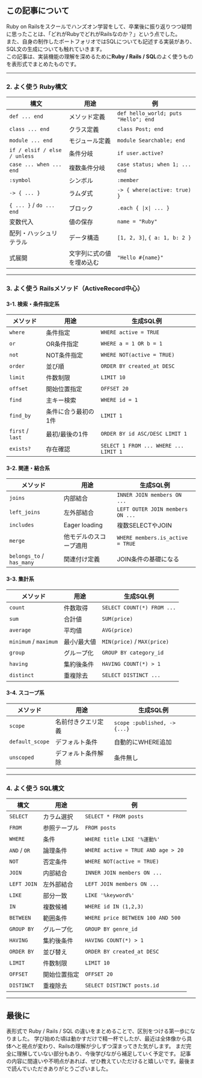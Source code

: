 ## この記事について
Ruby on Railsをスクールでハンズオン学習をして、卒業後に振り返りつつ疑問に思ったことは、「どれがRubyでどれがRailsなのか？」という点でした。  
また、自身の制作したポートフォリオではSQLについても記述する実装があり、SQL文の生成についても触れていきます。  
この記事は、実装機能の理解を深めるために**Ruby / Rails / SQL**のよく使うものを表形式でまとめたものです。  

---

### 2. よく使う **Ruby構文**
| 構文 | 用途 | 例 |
|------|------|----|
| `def ... end` | メソッド定義 | `def hello_world; puts "Hello"; end` |
| `class ... end` | クラス定義 | `class Post; end` |
| `module ... end` | モジュール定義 | `module Searchable; end` |
| `if / elsif / else / unless` | 条件分岐 | `if user.active?` |
| `case ... when ... end` | 複数条件分岐 | `case status; when 1; ... end` |
| `:symbol` | シンボル | `:member` |
| `-> { ... }` | ラムダ式 | `-> { where(active: true) }` |
| `{ ... }` / `do ... end` | ブロック | `.each { \|x\| ... }` |
| 変数代入 | 値の保存 | `name = "Ruby"` |
| 配列・ハッシュリテラル | データ構造 | `[1, 2, 3]`, `{ a: 1, b: 2 }`|
| 式展開 | 文字列に式の値を埋め込む | `"Hello #{name}"` |

---

### 3. よく使う **Railsメソッド**（ActiveRecord中心）

#### 3-1. 検索・条件指定系
| メソッド | 用途 | 生成SQL例 |
|----------|------|-----------|
| `where` | 条件指定 | `WHERE active = TRUE` |
| `or` | OR条件指定 | `WHERE a = 1 OR b = 1` |
| `not` | NOT条件指定 | `WHERE NOT(active = TRUE)` |
| `order` | 並び順 | `ORDER BY created_at DESC` |
| `limit` | 件数制限 | `LIMIT 10` |
| `offset` | 開始位置指定 | `OFFSET 20` |
| `find` | 主キー検索 | `WHERE id = 1` |
| `find_by` | 条件に合う最初の1件 | `LIMIT 1` |
| `first` / `last` | 最初/最後の1件 | `ORDER BY id ASC/DESC LIMIT 1` |
| `exists?` | 存在確認 | `SELECT 1 FROM ... WHERE ... LIMIT 1` |

#### 3-2. 関連・結合系
| メソッド | 用途 | 生成SQL例 |
|----------|------|-----------|
| `joins` | 内部結合 | `INNER JOIN members ON ...` |
| `left_joins` | 左外部結合 | `LEFT OUTER JOIN members ON ...` |
| `includes` | Eager loading | 複数SELECTやJOIN |
| `merge` | 他モデルのスコープ適用 | `WHERE members.is_active = TRUE` |
| `belongs_to` / `has_many` | 関連付け定義 | JOIN条件の基礎になる |

#### 3-3. 集計系
| メソッド | 用途 | 生成SQL例 |
|----------|------|-----------|
| `count` | 件数取得 | `SELECT COUNT(*) FROM ...` |
| `sum` | 合計値 | `SUM(price)` |
| `average` | 平均値 | `AVG(price)` |
| `minimum` / `maximum` | 最小/最大値 | `MIN(price)` / `MAX(price)` |
| `group` | グループ化 | `GROUP BY category_id` |
| `having` | 集約後条件 | `HAVING COUNT(*) > 1` |
| `distinct` | 重複除去 | `SELECT DISTINCT ...` |

#### 3-4. スコープ系
| メソッド | 用途 | 生成SQL例 |
|----------|------|-----------|
| `scope` | 名前付きクエリ定義 | `scope :published, -> {...}` |
| `default_scope` | デフォルト条件 | 自動的にWHERE追加 |
| `unscoped` | デフォルト条件解除 | 条件無し |

---

### 4. よく使う **SQL構文**
| 構文 | 用途 | 例 |
|------|------|----|
| `SELECT` | カラム選択 | `SELECT * FROM posts` |
| `FROM` | 参照テーブル | `FROM posts` |
| `WHERE` | 条件 | `WHERE title LIKE '%運動%'` |
| `AND` / `OR` | 論理条件 | `WHERE active = TRUE AND age > 20` |
| `NOT` | 否定条件 | `WHERE NOT(active = TRUE)` |
| `JOIN` | 内部結合 | `INNER JOIN members ON ...` |
| `LEFT JOIN` | 左外部結合 | `LEFT JOIN members ON ...` |
| `LIKE` | 部分一致 | `LIKE '%keyword%'` |
| `IN` | 複数候補 | `WHERE id IN (1,2,3)` |
| `BETWEEN` | 範囲条件 | `WHERE price BETWEEN 100 AND 500` |
| `GROUP BY` | グループ化 | `GROUP BY genre_id` |
| `HAVING` | 集約後条件 | `HAVING COUNT(*) > 1` |
| `ORDER BY` | 並び替え | `ORDER BY created_at DESC` |
| `LIMIT` | 件数制限 | `LIMIT 10` |
| `OFFSET` | 開始位置指定 | `OFFSET 20` |
| `DISTINCT` | 重複除去 | `SELECT DISTINCT posts.id` |

---

## 最後に
表形式で Ruby / Rails / SQL の違いをまとめることで、区別をつける第一歩になりました。
学び始めた頃は動かすだけで精一杯でしたが、最近は全体像から具体へと視点が変わり、Railsの理解が少しずつ深まってきた気がします。
まだ完全に理解していない部分もあり、今後学びながら補足していく予定です。
記事の内容に間違いや不明点があれば、ぜひ教えていただけると嬉しいです。最後まで読んでいただきありがとうございました。

